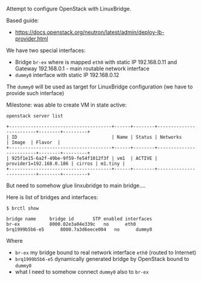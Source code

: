 Attempt to configure OpenStack
with LinuxBridge.

Based guide:
- https://docs.openstack.org/neutron/latest/admin/deploy-lb-provider.html

We have two special interfaces:
- Bridge `br-ex` where is mapped `eth0` with static IP 192.168.0.11 and Gateway 192.168.0.1 - main
   routable network interface
- `dummy0` interface with static IP 192.168.0.12

The `dummy0` will be used as target for LinuxBridge configuration (we have to provide such interface)

Milestone: was able to create VM in state active:

```
openstack server list

+--------------------------------------+------+--------+-------------------------+--------+---------+
| ID                                   | Name | Status | Networks                | Image  | Flavor  |
+--------------------------------------+------+--------+-------------------------+--------+---------+
| 925f1e15-6a2f-49be-9f59-fe54f1012f3f | vm1  | ACTIVE | provider1=192.168.0.186 | cirros | m1.tiny |
+--------------------------------------+------+--------+-------------------------+--------+---------+
```

But need to somehow glue linxubridge to main bridge....

Here is list of bridges and interfaces:
```
$ brctl show

bridge name		bridge id		STP enabled	interfaces
br-ex			8000.02e3a04e339c	no		eth0
brq1999b5b6-e5		8000.7a3d6eece004	no		dummy0
```

Where
- `br-ex` my bridge bound to real network interface `eth0` (routed to Internet)
- `brq1999b5b6-e5` dynamically generated bridge by OpenStack bound to `dummy0`
- what I need to somehow connect `dummy0` also to `br-ex`


